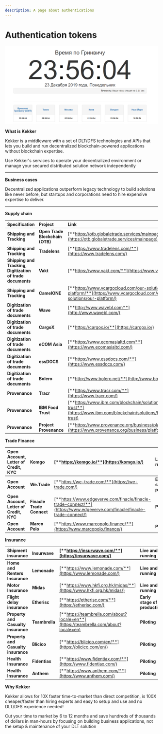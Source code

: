 ```yaml
---
description: A page about authentications
---
```


# Authentication tokens

![](../.gitbook/assets/vremya.PNG)

**What is Kekker**

Kekker is a middleware with a set of DLT/DFS technologies and APIs that lets you build and run decentralized blockchain-powered applications without blockchain expertise.  


Use Kekker's services to operate your decentralized environment or manage your secured distributed solution network independently  
****

**Business cases**   


Decentralized applications outperform legacy technology to build solutions like never before, but startups and corporations need to hire expensive expertise to deliver.  
  
****

**Supply chain**  


| **Specification** | **Project** | **Link** | **Status** |
| :--- | :--- | :--- | :--- |
| **Shipping and Tracking** | **Open Trade Blockchain \(OTB\)** | [**https://otb.globaletrade.services/mainpage**](https://otb.globaletrade.services/mainpage) | **Live and running** |
| **Shipping and Tracking** | **Tradelens** | [**https://www.tradelens.com/**](https://www.tradelens.com/) | **Live and running** |
| **Shipping and Tracking, Digitization of trade documents** | **Vakt** | [**https://www.vakt.com/**](https://www.vakt.com/) | **Early stage of production** |
| **Shipping and Tracking** | **CamelONE** | [**https://www.vcargocloud.com/our-solutions/our-platform/**](https://www.vcargocloud.com/our-solutions/our-platform/) | **Live and running** |
| **Digitization of trade documents** | **Wave** | [**http://www.wavebl.com**](http://www.wavebl.com/) | **Live and running** |
| **Digitization of trade documents** | **CargoX** | [**https://cargox.io/**](https://cargox.io/) | **Early stage of production** |
| **Digitization of trade documents** | **eCOM Asia** | [**https://www.ecomasialtd.com**](https://www.ecomasialtd.com/) | **Early stage of production** |
| **Digitization of trade documents** | **essDOCS** | [**https://www.essdocs.com/**](https://www.essdocs.com/) | **Piloting** |
| **Digitization of trade documents** | **Bolero** | [**http://www.bolero.net/**](http://www.bolero.net/) | **Piloting** |
| **Provenance** | **Tracr** | [**https://www.tracr.com/**](https://www.tracr.com/) | **Live and running** |
| **Provenance** | **IBM Food Trust** | [**https://www.ibm.com/blockchain/solutions/food-trust**](https://www.ibm.com/blockchain/solutions/food-trust) | **Live and running** |
| **Provenance** | **Project Provenance** | [**https://www.provenance.org/business/platform**](https://www.provenance.org/business/platform) | **Live and running** |

**Trade Finance**  


| **Open Account, Letter of Credit, KYC** | **Komgo** | [**https://komgo.io/**](https://komgo.io/) | **Live and running** |
| :--- | :--- | :--- | :--- |
| **Open Account** | **We.Trade** | [**https://we-trade.com/**](https://we-trade.com/) | **Early stage of production** |
| **Open Account, Letter of Credit, KYC** | **Finacle Trade Connect** | [**https://www.edgeverve.com/finacle/finacle-trade-connect/**](https://www.edgeverve.com/finacle/finacle-trade-connect/) | **Piloting** |
| **Open Account** | **Marco Polo** | [**https://www.marcopolo.finance/**](https://www.marcopolo.finance/) | **Piloting** |

**Insurance**  


| **Shipment insurance** | **Insurwave** | [**https://insurwave.com/**](https://insurwave.com/) | **Live and running** |
| :--- | :--- | :--- | :--- |
| **Home and Renters Insurance** | **Lemonade** | [**https://www.lemonade.com/**](https://www.lemonade.com/) | **Live and running** |
| **Motor Insurance** | **Midas** | [**https://www.hkfi.org.hk/midas/**](https://www.hkfi.org.hk/midas/) | **Live and running** |
| **Flight delay insurance** | **Etherisc** | [**https://etherisc.com/**](https://etherisc.com/) | **Early stage of production** |
| **Property and Casualty insurance** | **Teambrella** | [**https://teambrella.com/about?locale=en**](https://teambrella.com/about?locale=en) | **Piloting** |
| **Property and Casualty insurance** | **Blicico** | [**https://blicico.com/en/**](https://blicico.com/en/) | **Piloting** |
| **Health Insurance** | **Fidentiax** | [**https://www.fidentiax.com/**](https://www.fidentiax.com/) | **Piloting** |
| **Health Insurance** | **Anthem** | [**https://www.anthem.com/**](https://www.anthem.com/) | **Piloting** |

**Why Kekker**  


Kekker allows for 10X faster time-to-market than direct competition, is 100X cheaper/faster than hiring experts and easy to setup and use and no DLT/DFS experience needed!  


Cut your time to market by 6 to 12 months and save hundreds of thousands of dollars in man-hours by focusing on building business applications, not the setup & maintenance of your DLT solution  


